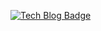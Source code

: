 
<!---
sonhl0723/sonhl0723 is a ✨ special ✨ repository because its `README.md` (this file) appears on your GitHub profile.
You can click the Preview link to take a look at your changes.
--->

[![Tech Blog Badge](http://img.shields.io/badge/-Tech%20blog-black?style=flat-square&logo=aiqfome&link=https://sonhl0723.github.io/)](https://sonhl0723.github.io/)

<!-- ![Top Languages](https://github-readme-stats.vercel.app/api/top-langs/?username=sonhl0723&theme=dark&count_private=true&layout=compact)
<br><br><br> -->
